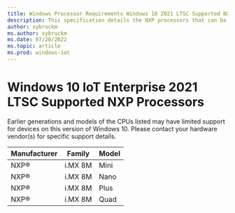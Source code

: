 ```yaml
---
title: Windows Processor Requirements Windows 10 2021 LTSC Supported NXP Processors
description: This specification details the NXP processors that can be used with Windows 10 2021 LTSC.
author: sybruckm
ms.author: sybruckm
ms.date: 07/20/2022
ms.topic: article
ms.prod: windows-iot
---
```


# Windows 10 IoT Enterprise 2021 LTSC Supported NXP Processors

Earlier generations and models of the CPUs listed may have limited support for devices on this version of Windows 10. Please contact your hardware vendor(s) for specific support details.

| Manufacturer | Family | Model |
|---|---|---|
|NXP®|i.MX 8M|Mini|
|NXP®|i.MX 8M|Nano|
|NXP®|i.MX 8M|Plus|
|NXP®|i.MX 8M|Quad|
